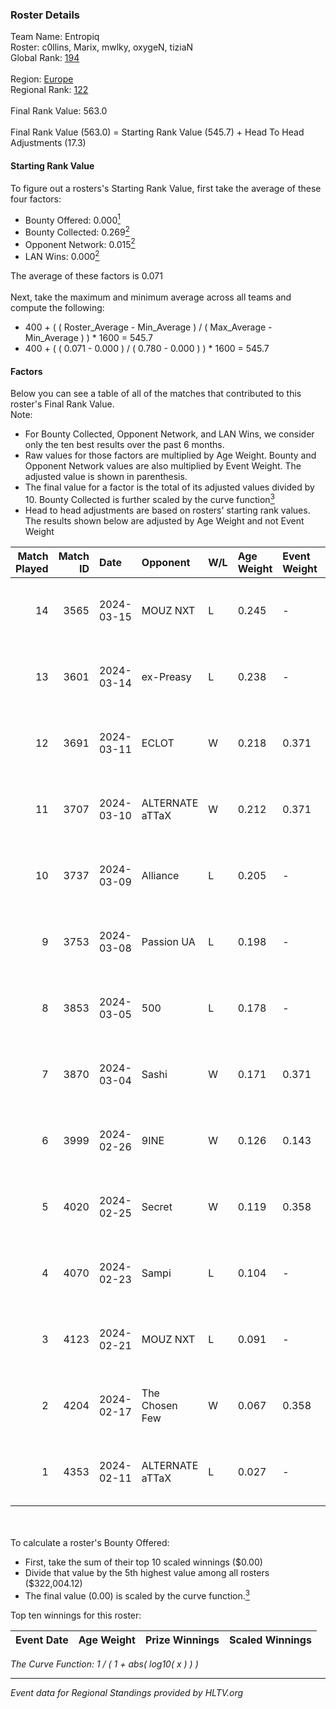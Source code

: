 ### Roster Details<br />
Team Name: Entropiq<br />
Roster: c0llins, Marix, mwlky, oxygeN, tiziaN<br />
Global Rank: [194](../standings_global.md)<br />
<br />
Region: [Europe]( ../standings_europe.md)<br />
Regional Rank: [122]( ../standings_europe.md)<br />
<br />
Final Rank Value:  563.0<br />
<br />
Final Rank Value (563.0) = Starting Rank Value (545.7) + Head To Head Adjustments (17.3)<br />

#### Starting Rank Value<br />
To figure out a rosters's Starting Rank Value, first take the average of these four factors:<br />
- Bounty Offered: 0.000[<sup>1</sup>](#table2)
- Bounty Collected: 0.269[<sup>2</sup>](#table1)
- Opponent Network: 0.015[<sup>2</sup>](#table1)
- LAN Wins: 0.000[<sup>2</sup>](#table1)

The average of these factors is 0.071<br />
<br />
Next, take the maximum and minimum average across all teams and compute the following:<br />
- 400 + ( ( Roster_Average - Min_Average ) / ( Max_Average - Min_Average ) ) * 1600 = 545.7
- 400 + ( ( 0.071 - 0.000 ) / ( 0.780 - 0.000 ) ) * 1600 = 545.7


#### Factors<br />
Below you can see a table of all of the matches that contributed to this roster's Final Rank Value.<br />
Note:<br />

- For Bounty Collected, Opponent Network, and LAN Wins, we consider only the ten best results over the past 6 months.
- Raw values for those factors are multiplied by Age Weight. Bounty and Opponent Network values are also multiplied by Event Weight. The adjusted value is shown in parenthesis.
- The final value for a factor is the total of its adjusted values divided by 10. Bounty Collected is further scaled by the curve function[<sup>3</sup>](#curveFunction)
- Head to head adjustments are based on rosters' starting rank values. The results shown below are adjusted by Age Weight and not Event Weight
<span id="table1"></span><br />


| Match Played | Match ID | Date       | Opponent        | W/L | Age Weight | Event Weight | Bounty Collected | Opponent Network | LAN Wins  | H2H Adj. | Roster                                |
| -: | -: | :- | :- | :- | :- | :- | :- | :- | :- | -: | :- |
|           14 |     3565 | 2024-03-15 | MOUZ NXT        | L   | 0.245      | -            | -                | -                | -         |    -0.50 | c0llins, Marix, mwlky, oxygeN, tiziaN |
|           13 |     3601 | 2024-03-14 | ex-Preasy       | L   | 0.238      | -            | -                | -                | -         |    -1.61 | c0llins, Marix, mwlky, oxygeN, tiziaN |
|           12 |     3691 | 2024-03-11 | ECLOT           | W   | 0.218      | 0.371        | 0.062 (0.005)    | 0.550 (0.044)    | 0 (0.000) |     6.69 | c0llins, Marix, mwlky, oxygeN, tiziaN |
|           11 |     3707 | 2024-03-10 | ALTERNATE aTTaX | W   | 0.212      | 0.371        | 0.031 (0.002)    | 0.550 (0.043)    | 0 (0.000) |     6.13 | c0llins, Marix, mwlky, oxygeN, tiziaN |
|           10 |     3737 | 2024-03-09 | Alliance        | L   | 0.205      | -            | -                | -                | -         |    -1.01 | c0llins, Marix, mwlky, oxygeN, tiziaN |
|            9 |     3753 | 2024-03-08 | Passion UA      | L   | 0.198      | -            | -                | -                | -         |    -0.29 | c0llins, Marix, mwlky, oxygeN, tiziaN |
|            8 |     3853 | 2024-03-05 | 500             | L   | 0.178      | -            | -                | -                | -         |    -1.66 | c0llins, Marix, mwlky, oxygeN, tiziaN |
|            7 |     3870 | 2024-03-04 | Sashi           | W   | 0.171      | 0.371        | 0.184 (0.012)    | 0.983 (0.062)    | 0 (0.000) |     5.21 | c0llins, Marix, mwlky, oxygeN, tiziaN |
|            6 |     3999 | 2024-02-26 | 9INE            | W   | 0.126      | 0.143        | 0.000 (0.000)    | 0.006 (0.000)    | 0 (0.000) |     1.73 | c0llins, Marix, mwlky, oxygeN, tiziaN |
|            5 |     4020 | 2024-02-25 | Secret          | W   | 0.119      | 0.358        | 0.000 (0.000)    | 0.057 (0.002)    | 0 (0.000) |     1.83 | c0llins, Marix, mwlky, oxygeN, tiziaN |
|            4 |     4070 | 2024-02-23 | Sampi           | L   | 0.104      | -            | -                | -                | -         |    -0.43 | c0llins, Marix, mwlky, oxygeN, tiziaN |
|            3 |     4123 | 2024-02-21 | MOUZ NXT        | L   | 0.091      | -            | -                | -                | -         |    -0.17 | c0llins, Marix, mwlky, oxygeN, tiziaN |
|            2 |     4204 | 2024-02-17 | The Chosen Few  | W   | 0.067      | 0.358        | 0.001 (0.000)    | 0.040 (0.001)    | 0 (0.000) |     1.41 | c0llins, Marix, mwlky, oxygeN, tiziaN |
|            1 |     4353 | 2024-02-11 | ALTERNATE aTTaX | L   | 0.027      | -            | -                | -                | -         |    -0.07 | c0llins, Marix, mwlky, oxygeN, tiziaN |

<br />
<span id="table2"></span><br />
To calculate a roster's Bounty Offered:<br />

- First, take the sum of their top 10 scaled winnings ($0.00)
- Divide that value by the 5th highest value among all rosters ($322,004.12)
- The final value (0.00) is scaled by the curve function.[<sup>3</sup>](#curveFunction)

Top ten winnings for this roster:<br />

| Event Date | Age Weight | Prize Winnings | Scaled Winnings |
| :- | -: | :- | :- |


<span id="curveFunction"></span>_The Curve Function: 1 / ( 1 + abs( log10( x ) ) )_<br />

---
_Event data for Regional Standings provided by HLTV.org_<br />
